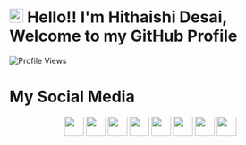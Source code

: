 ## <h1 align="left"><img src="https://github.com/HithaishiDesai/Storage/blob/main/cool%20-%20emoji.gif" width="25px"> Hello!! I'm Hithaishi Desai, Welcome to my GitHub Profile</h1>
![Profile Views](https://hits.seeyoufarm.com/api/count/incr/badge.svg?url=https://github.com/HithaishiDesai/&title=🌀%20PROFILE%20VIEWS%20👀)
# My Social Media
<p align="center">
        <a href="https://telegram.dog/Hithaishi_Desai"><img height="35px" src="https://img.shields.io/badge/Telegram-2CA5E0?style=for-the-badge&logo=telegram&logoColor=white" /></a>
        <a href="https://www.instagram.com/HithaishiDesai"><img height="35px" src="https://img.shields.io/badge/Instagram-E4405F?style=for-the-badge&logo=instagram&logoColor=white" /></a>
        <a href="https://twitter.com/HithaishiDesai"><img height="35px" src="https://img.shields.io/badge/Twitter-1DA1F2?style=for-the-badge&logo=twitter&logoColor=white" /></a>
        <a href="mailto:airforceofficer50@gmail.com"><img height="35px" src="https://img.shields.io/badge/Gmail-D14836?style=for-the-badge&logo=gmail&logoColor=white" /></a>
        <a href="https://github.com/HithaishiDesai"><img height="35px" src="https://img.shields.io/badge/GitHub-100000?style=for-the-badge&logo=github&logoColor=white" /></a>
        <a href="https://youtube.com/HithaishiDesai"><img height="35px" src="https://img.shields.io/badge/YouTube-FF0000?style=for-the-badge&logo=youtube&logoColor=white" /></a>
        <a href="https://www.facebook.com/HithaishiDesai"><img height="35px" src="https://img.shields.io/badge/Facebook-1877F2?style=for-the-badge&logo=facebook&logoColor=white" /></a>
        <a href="https://wa.me/+0"><img height="35px" src="https://img.shields.io/badge/WhatsApp-25D366?style=for-the-badge&logo=whatsapp&logoColor=white" /></a>
    </p>
